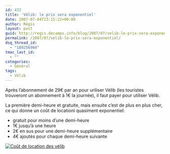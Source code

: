 ```yaml
---
id: 432
title: 'Vélib: le prix sera exponentiel'
date: 2007-07-04T23:15:22+00:00
author: Régis
layout: post
guid: http://regis.decamps.info/blog/2007/07/velib-le-prix-sera-exponentiel/
permalink: /2007/07/velib-le-prix-sera-exponentiel/
dsq_thread_id:
  - "189256960"
tmac_last_id:
  - ""
categories:
  - Général
tags:
  - Vélib
---
```

Après l’abonnement de 29€ par an pour uriliser Vélib (les touristes trouveront un abonnement à 1€ la journée), il faut payer pour utiliser Vélib.

La première demi-heure et gratuite, mais ensuite c’est de plus en plus cher, ce qui donne un coût de locationi quasiment exponentiel:

  * gratuit pour moins d’une demi-heure
  * 1€ jusqu’à une heure
  * 2€ en sus pour une demi-heure supplémentaire
  * 4€ ajoutés pour chaque demi-heure suivante

[![Coût de location des vélib](http://regis.decamps.info/blog/wp-content/uploads/2007/07/velib-price.thumbnail.png)](http://regis.decamps.info/blog/wp-content/uploads/2007/07/velib-price.png "Coût de location des vélib")
